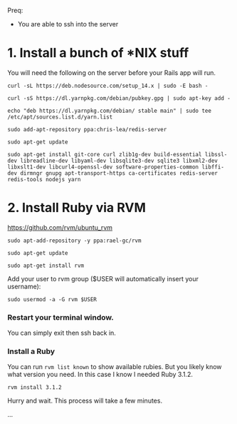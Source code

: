 Preq:
- You are able to ssh into the server


# 1. Install a bunch of *NIX stuff

You will need the following on the server before your Rails app will run.

```curl -sL https://deb.nodesource.com/setup_14.x | sudo -E bash -```

```curl -sS https://dl.yarnpkg.com/debian/pubkey.gpg | sudo apt-key add -```

```echo "deb https://dl.yarnpkg.com/debian/ stable main" | sudo tee /etc/apt/sources.list.d/yarn.list```

```sudo add-apt-repository ppa:chris-lea/redis-server```

```sudo apt-get update```

```sudo apt-get install git-core curl zlib1g-dev build-essential libssl-dev libreadline-dev libyaml-dev libsqlite3-dev sqlite3 libxml2-dev libxslt1-dev libcurl4-openssl-dev software-properties-common libffi-dev dirmngr gnupg apt-transport-https ca-certificates redis-server redis-tools nodejs yarn```




# 2. Install Ruby via RVM

https://github.com/rvm/ubuntu_rvm

```sudo apt-add-repository -y ppa:rael-gc/rvm```

```sudo apt-get update```

```sudo apt-get install rvm```


Add your user to rvm group ($USER will automatically insert your username):

```sudo usermod -a -G rvm $USER```

### Restart your terminal window.

You can simply exit then ssh back in.

### Install a Ruby

You can run ```rvm list known``` to show available rubies. But you likely know what version you need.
In this case I know I needed Ruby 3.1.2.

```rvm install 3.1.2```

Hurry and wait. This process will take a few minutes.

... 


